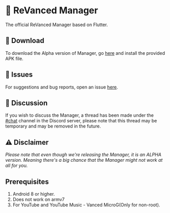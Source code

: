 # 💊 ReVanced Manager

The official ReVanced Manager based on Flutter.

## 🔽 Download
To download the Alpha version of Manager, go [here](https://github.com/revanced/revanced-manager/releases/latest) and install the provided APK file.

## 🔴 Issues
For suggestions and bug reports, open an issue [here](https://github.com/revanced/revanced-manager/issues/new/choose). 

## 💭 Discussion
If you wish to discuss the Manager, a thread has been made under the [#chat](https://discord.com/channels/952946952348270622/1002922226443632761) channel in the Discord server, please note that this thread may be temporary and may be removed in the future.

## ⚠️ Disclaimer
*Please note that even though we're releasing the Manager, it is an ALPHA version. Meaning there's a big chance that the Manager might not work at all for you.*

## Prerequisites
1. Android 8 or higher.
2. Does not work on armv7
3. For YouTube and YouTube Music - Vanced MicroG(Only for non-root).
